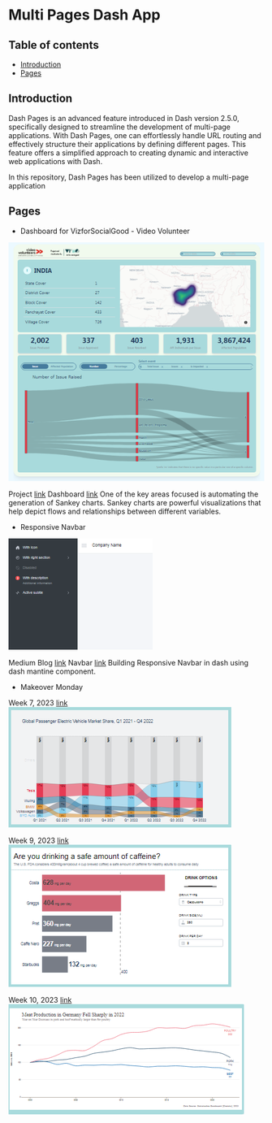 # Multi Pages Dash App

## Table of contents
* [Introduction](#introduction)
* [Pages](#pages)


## Introduction

Dash Pages is an advanced feature introduced in Dash version 2.5.0, specifically designed to streamline the development of multi-page applications. With Dash Pages, one can effortlessly handle URL routing and effectively structure their applications by defining different pages. This feature offers a simplified approach to creating dynamic and interactive web applications with Dash. 

In this repository, Dash Pages has been utilized to develop a multi-page application

## Pages

* Dashboard for VizforSocialGood - Video Volunteer

![Dashboard](assets/vv_snap.PNG) 

Project [link](https://www.vizforsocialgood.com/join-a-project/2023/2/4/video-volunteers-india)
Dashboard [link](https://dashboardit.onrender.com/VideoVolunteers)
One of the key areas focused is automating the generation of Sankey charts. Sankey charts are powerful visualizations that help depict flows and relationships between different variables.

* Responsive Navbar

![Navbar](assets/navbar_snap.PNG)

Medium Blog [link](https://abhinavk910.medium.com/building-dashboard-using-dash-responsive-navbar-part-1-455c68eb04ae)
Navbar [link](https://dashboardit.onrender.com/ResponsiveNavbarJS)
Building Responsive Navbar in dash using dash mantine component.


* Makeover Monday

Week 7, 2023 [link](https://dashboardit.onrender.com/mm_2023_w7)
![mm7](assets/mm3.PNG)

Week 9, 2023 [link](https://dashboardit.onrender.com/mm_2023_w9)
![mm9](assets/mm2.PNG)

Week 10, 2023 [link](https://dashboardit.onrender.com/mm_2023_w10)
![mm10](assets/mm1.PNG)